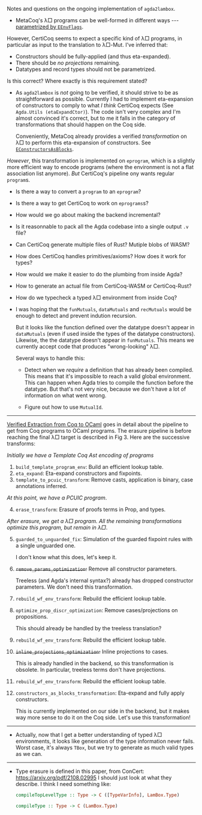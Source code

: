 Notes and questions on the ongoing implementation of `agda2lambox`.

- MetaCoq's λ□ programs can be well-formed in different ways 
  --- [parametrized by `EEnvFlags`][envflags].

[envflags]: https://github.com/MetaCoq/metacoq/blob/ea3ed3c4b0d05508ce744f17a56c880c5f47c816/erasure/theories/EWellformed.v#L55

  However, CertiCoq seems to expect a specific kind of λ□ programs, in
  particular as input to the translation to λ□-Mut. I've inferred that:

  - Constructors should be fully-applied (and thus eta-expanded).
  - There should be *no projections* remaining.
  - Datatypes and record types should not be parametrized.

  Is this correct? Where exactly is this requirement stated?

- As `agda2lambox` is *not* going to be verified, it should strive to be
  as straightforward as possible.
  Currently I had to implement eta-expansion of constructors to comply to what
  *I think* CertiCoq expects (See `Agda.Utils (etaExpandCtor)`).
  The code isn't very complex and I'm almost convinced it's correct,
  but to me it falls in the category of transformations that should happen
  on the Coq side.

  Conveniently, MetaCoq already provides a verified *transformation* on λ□ 
  to perform this eta-expansion of constructors.
  See [`EConstructorsAsBlocks`][ctorblocks].

[ctorblocks]: https://github.com/MetaCoq/metacoq/blob/v1.3.1-8.19/erasure/theories/EConstructorsAsBlocks.v

  *However*, this transformation is implemented on `eprogram`,
  which is a slightly more efficient way to encode programs (where the
  environment is not a flat association list anymore).
  *But* CertiCoq's pipeline ony wants regular `program`s.

  - Is there a way to convert a `program` to an `eprogram`?
  - Is there a way to get CertiCoq to work on `eprograms`s?

- How would we go about making the backend incremental?

- Is it reasonnable to pack all the Agda codebase into a single output `.v`
    file?

- Can CertiCoq generate multiple files of Rust? Mutiple blobs of WASM?

- How does CertiCoq handles primitives/axioms? How does it work for types?

- How would we make it easier to do the plumbing from inside Agda?

- How to generate an actual file from CertiCoq-WASM or CertiCoq-Rust?

- How do we typecheck a typed λ□ environment from inside Coq?

- I was hoping that the `funMutuals`, `dataMutuals` and `recMutuals`
  would be enough to detect and prevent indution recursion. 

  But it looks like the function defined over the datatype doesn't appear
  in `dataMutuals` (even if used inside the types of the datatype constructors).
  Likewise, the the datatype doesn't appear in `funMutuals`.
  This means we currently accept code that produces "wrong-looking" λ□.

  Several ways to handle this:

  - Detect when we *require* a definition that has already been compiled.
    This means that it's impossible to reach a valid global environment.
    This can happen when Agda tries to compile the function before the datatype.
    But that's not very nice, because we don't have a lot of information on what went wrong.

  - Figure out how to use `MutualId`.

----

[Verified Extraction from Coq to OCaml][verified-extraction] goes 
in detail about the pipeline to get from Coq programs to OCaml programs.
The erasure pipeline is before reaching the final λ□ target is described in Fig 3.
Here are the successive transforms:

[verified-extraction]: https://dl.acm.org/doi/pdf/10.1145/3656379

*Initially we have a Template Coq Ast encoding of programs*

1. `build_template_program_env`:
    Build an efficient lookup table.
2. `eta_expand`:
    Eta-expand constructors and fixpoints.
3. `template_to_pcuic_transform`:
    Remove casts, application is binary, case annotations inferred.

*At this point, we have a PCUIC program*.

4. `erase_transform`:
    Erasure of proofs terms in Prop, and types.

*After erasure, we get a λ□ program.
All the remaining transformations optimize this program, but remain in λ□*.

5. `guarded_to_unguarded_fix`:
    Simulation of the guarded fixpoint rules with a single unguarded one.

    I don't know what this does, let's keep it.
6. ~~`remove_params_optimization`:~~
    Remove all constructor parameters.

    Treeless (and Agda's internal syntax?) already has dropped constructor parameters.
    We don't need this transformation.
7. `rebuild_wf_env_transform`:
    Rebuild the efficient lookup table.
8. `optimize_prop_discr_optimization`:
    Remove cases/projections on propositions.

    This should already be handled by the treeless translation?
9. `rebuild_wf_env_transform`:
    Rebuild the efficient lookup table.
10. ~~`inline_projections_optimization`:~~
    Inline projections to cases.

    This is already handled in the backend, so this transformation is obsolete.
    In particular, treeless terms don't have projections.
11. `rebuild_wf_env_transform`:
    Rebuild the efficient lookup table.
12. `constructors_as_blocks_transformation`:
    Eta-expand and fully apply constructors.

    This is currently implemented on our side in the backend,
    but it makes way more sense to do it on the Coq side.
    Let's use this transformation!

---

- Actually, now that I get a better understanding of typed λ□ environments, it looks like
  generation of the type information never fails.
  Worst case, it's always `TBox`, but we try to generate as much valid types as we can.

---

- Type erasure is defined in this paper, from ConCert: https://arxiv.org/pdf/2108.02995
  I should just look at what they describe.
  I think I need something like:

  ```hs
  compileTopLevelType :: Type -> C ([TypeVarInfo], LamBox.Type)
  
  compileType :: Type -> C (LamBox.Type)
  ```
